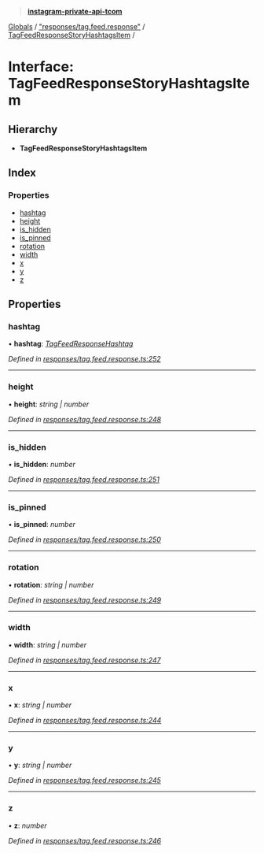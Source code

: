 > **[instagram-private-api-tcom](../README.md)**

[Globals](../README.md) / ["responses/tag.feed.response"](../modules/_responses_tag_feed_response_.md) / [TagFeedResponseStoryHashtagsItem](_responses_tag_feed_response_.tagfeedresponsestoryhashtagsitem.md) /

# Interface: TagFeedResponseStoryHashtagsItem

## Hierarchy

* **TagFeedResponseStoryHashtagsItem**

## Index

### Properties

* [hashtag](_responses_tag_feed_response_.tagfeedresponsestoryhashtagsitem.md#hashtag)
* [height](_responses_tag_feed_response_.tagfeedresponsestoryhashtagsitem.md#height)
* [is_hidden](_responses_tag_feed_response_.tagfeedresponsestoryhashtagsitem.md#is_hidden)
* [is_pinned](_responses_tag_feed_response_.tagfeedresponsestoryhashtagsitem.md#is_pinned)
* [rotation](_responses_tag_feed_response_.tagfeedresponsestoryhashtagsitem.md#rotation)
* [width](_responses_tag_feed_response_.tagfeedresponsestoryhashtagsitem.md#width)
* [x](_responses_tag_feed_response_.tagfeedresponsestoryhashtagsitem.md#x)
* [y](_responses_tag_feed_response_.tagfeedresponsestoryhashtagsitem.md#y)
* [z](_responses_tag_feed_response_.tagfeedresponsestoryhashtagsitem.md#z)

## Properties

###  hashtag

• **hashtag**: *[TagFeedResponseHashtag](_responses_tag_feed_response_.tagfeedresponsehashtag.md)*

*Defined in [responses/tag.feed.response.ts:252](https://github.com/cuonglnhust/instagram-private-api-tcom/blob/3e16058/src/responses/tag.feed.response.ts#L252)*

___

###  height

• **height**: *string | number*

*Defined in [responses/tag.feed.response.ts:248](https://github.com/cuonglnhust/instagram-private-api-tcom/blob/3e16058/src/responses/tag.feed.response.ts#L248)*

___

###  is_hidden

• **is_hidden**: *number*

*Defined in [responses/tag.feed.response.ts:251](https://github.com/cuonglnhust/instagram-private-api-tcom/blob/3e16058/src/responses/tag.feed.response.ts#L251)*

___

###  is_pinned

• **is_pinned**: *number*

*Defined in [responses/tag.feed.response.ts:250](https://github.com/cuonglnhust/instagram-private-api-tcom/blob/3e16058/src/responses/tag.feed.response.ts#L250)*

___

###  rotation

• **rotation**: *string | number*

*Defined in [responses/tag.feed.response.ts:249](https://github.com/cuonglnhust/instagram-private-api-tcom/blob/3e16058/src/responses/tag.feed.response.ts#L249)*

___

###  width

• **width**: *string | number*

*Defined in [responses/tag.feed.response.ts:247](https://github.com/cuonglnhust/instagram-private-api-tcom/blob/3e16058/src/responses/tag.feed.response.ts#L247)*

___

###  x

• **x**: *string | number*

*Defined in [responses/tag.feed.response.ts:244](https://github.com/cuonglnhust/instagram-private-api-tcom/blob/3e16058/src/responses/tag.feed.response.ts#L244)*

___

###  y

• **y**: *string | number*

*Defined in [responses/tag.feed.response.ts:245](https://github.com/cuonglnhust/instagram-private-api-tcom/blob/3e16058/src/responses/tag.feed.response.ts#L245)*

___

###  z

• **z**: *number*

*Defined in [responses/tag.feed.response.ts:246](https://github.com/cuonglnhust/instagram-private-api-tcom/blob/3e16058/src/responses/tag.feed.response.ts#L246)*
